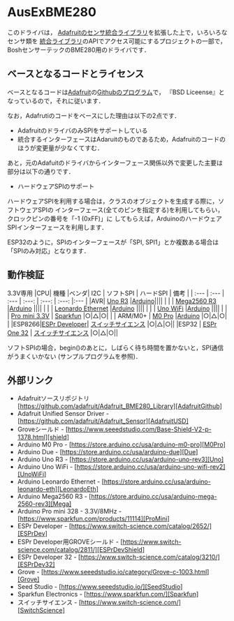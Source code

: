 # AusExBME280
このドライバは，
[Adafruitのセンサ統合ライブラリ][AdafruitUSD]を拡張した上で，いろいろなセンサ類を
[統合ライブラリ][AdafruitUSD]のAPIでアクセス可能にするプロジェクトの一部で，
BoshセンサーテックのBME280用のドライバです．


## ベースとなるコードとライセンス

ベースとなるコードは[Adafruit][Adafruit]の[Githubのプログラム][AdafruitGithub]で，
『BSD Liceense』となっているので，それに従います．


なお，Adafrutiのコードをベースにした理由は以下の2点です．
 - AdafruitのドライバのみSPIをサポートしている
 - 統合するインターフェースはAdaruitのものであるため，Adafruitのコードのほうが変更量が少なくてすむ．

 あと，元のAdafuitのドライバからインターフェース関係以外で変更した主要は部分は以下の通りです．
 - ハードウェアSPIのサポート

 ハードウェアSPIを利用する場合は，クラスのオブジェクトを生成する際に，ソフトウェアSPIの
 インターフェース(全てのピンを指定する)を利用してもらい，クロックピンの番号を「-1 (0xFF)」に
 してもらえば，ArduinoのハードウェアSPIインターフェースを利用します．

 ESP32のように，SPIのインターフェースが「SPI, SPI1」とか複数ある場合は「SPIのみ対応」となります．

## 動作検証
3.3V専用
|CPU| 機種 |ベンダ| I2C | ソフトSPI | ハードSPI | 備考 |
| :--- | :--- | :--- | :---: | :---: | :---: |:--- |
|AVR| [Uno R3][Uno]  |[Arduino][Arduino]||||      |
|       | [Mega2560 R3][Mega] |[Arduino][Arduino] ||||      |
|       | [Leonardo Ethernet][LeonardoEth] |[Arduino][Arduino] ||||      |
|       | [Uno WiFi][UnoWiFi] |[Arduino][Arduino] ||||      |
|       | [Pro mini 3.3V][ProMini] | [Sparkfun][Sparkfun] |○|△|○|      |
| ARM/M0+ | [M0 Pro][M0Pro] |[Arduino][Arduino] |○|△|○|  |
|ESP8266|[ESPr Developer][ESPrDev]| [スイッチサイエンス][SwitchScience] |○|△|○||
|ESP32 | [ESPr One 32][ESPrOne32] | [スイッチサイエンス][SwitchScience] |○|△|○||

ソフトSPIの場合，begin()のあとに，しばらく待ち時間を置かないと，SPI通信がうまくいかない
(サンプルプログラムを参照)．


## 外部リンク

- Adafruitソースリポジトリ [https://github.com/adafruit/Adafruit_BME280_Library][AdafruitGithub]
- Adafruit Unified Sensor Driver - [https://github.com/adafruit/Adafruit_Sensor][AdafruitUSD]
- Groveシールド - [https://www.seeedstudio.com/Base-Shield-V2-p-1378.html][shield]
- Arduino M0 Pro - [https://store.arduino.cc/usa/arduino-m0-pro][M0Pro]
- Arduino Due - [https://store.arduino.cc/usa/arduino-due][Due]
- Arduino Uno R3 - [https://store.arduino.cc/usa/arduino-uno-rev3][Uno]
- Arduino Uno WiFi - [https://store.arduino.cc/usa/arduino-uno-wifi-rev2][UnoWiFi]
- Arduino Leonardo Ethernet - [https://store.arduino.cc/usa/arduino-leonardo-eth][LeonardoEth]
- Arduino Mega2560 R3 - [https://store.arduino.cc/usa/arduino-mega-2560-rev3][Mega]
- Arduino Pro mini 328 - 3.3V/8MHz - [https://www.sparkfun.com/products/11114][ProMini]
- ESPr Developer - [https://www.switch-science.com/catalog/2652/][ESPrDev]
- ESPr Developer用GROVEシールド - [https://www.switch-science.com/catalog/2811/][ESPrDevShield]
- ESPr Developer 32 - [https://www.switch-science.com/catalog/3210/][ESPrDev32]
- Grove - [https://www.seeedstudio.io/category/Grove-c-1003.html][Grove]
- Seed Studio - [https://www.seeedstudio.io/][SeedStudio]
- Sparkfun Electronics - [https://www.sparkfun.com/][Sparkfun]
- スイッチサイエンス - [https://www.switch-science.com/][SwitchScience]

<!-- 以下は，外部リンクの定義 -->
[Grove]:https://www.seeedstudio.io/category/Grove-c-1003.html
[SeedStudio]:https://www.seeedstudio.io/
[Adafruit]:https://www.adafruit.com/
[github]:https://github.com/adafruit/Adafruit_BME280_Library
[AdafruitGithub]:https://github.com/adafruit/Adafruit_ADXL345
[AdafruitUSD]:https://github.com/adafruit/Adafruit_Sensor
[shield]:https://www.seeedstudio.com/Base-Shield-V2-p-1378.html
[M0Pro]:https://store.arduino.cc/usa/arduino-m0-pro
[Due]:https://store.arduino.cc/usa/arduino-due
[Uno]:https://store.arduino.cc/usa/arduino-uno-rev3
[UnoWiFi]:https://store.arduino.cc/usa/arduino-uno-wifi-rev2
[Mega]:https://store.arduino.cc/usa/arduino-mega-2560-rev3
[LeonardoEth]:https://store.arduino.cc/usa/arduino-leonardo-eth
[ProMini]:https://www.sparkfun.com/products/11114
[ESPrDev]:https://www.switch-science.com/catalog/2652/
[ESPrDevShield]:https://www.switch-science.com/catalog/2811
[ESPrOne]:https://www.switch-science.com/catalog/2620/
[ESPrOne32]:https://www.switch-science.com/catalog/3555/
[Grove]:https://www.seeedstudio.io/category/Grove-c-1003.html
[SeedStudio]:https://www.seeedstudio.io/
[Arduino]:http://https://www.arduino.cc/
[Sparkfun]:https://www.sparkfun.com/
[SwitchScience]:https://www.switch-science.com/
[ESPrDev32]:https://www.switch-science.com/catalog/3210/

<!--- コメント
[Adafruit Unified Sensor Driver][AdafruitUSD]
[Groveシールド][shield]
[Arduino M0 Pro][M0Pro]
[Arduino Due][Due]
[Arduino Uno R3][Uno]
[Arduino Mega2560 R3][Mega]
[Arduino Leonardo Ethernet][LeonardoEth]
[Arduino Pro mini 328 - 3.3V/8MHz][ProMini]
[ESpr one][ESPrOne]
[ESPr one 32][ESPrOne32]
[Grove][Grove]
[Seed Studio][SeedStudio]
[Arduino][Arduino]
[Sparkfun][Sparkfun]
[スイッチサイエンス][SwitchScience]
--->
